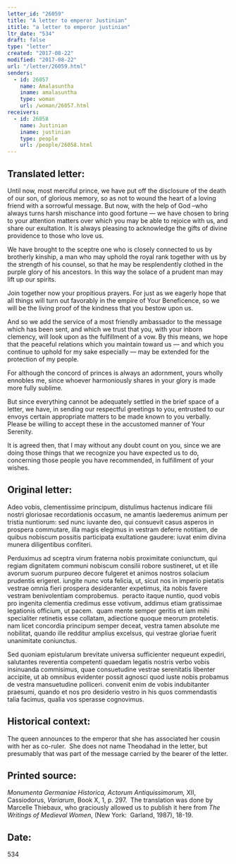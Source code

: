 ```yaml
---
letter_id: "26059"
title: "A letter to emperor Justinian"
ititle: "a letter to emperor justinian"
ltr_date: "534"
draft: false
type: "letter"
created: "2017-08-22"
modified: "2017-08-22"
url: "/letter/26059.html"
senders:
  - id: 26057
    name: Amalasuntha
    iname: amalasuntha
    type: woman
    url: /woman/26057.html
receivers:
  - id: 26058
    name: Justinian
    iname: justinian
    type: people
    url: /people/26058.html
---
```

<h2> Translated letter:</h2><p>Until now, most merciful prince, we have put off the disclosure of the death of our son, of glorious memory, so as not to wound the heart of a loving friend with a sorrowful message. But now, with the help of God –who always turns harsh mischance into good fortune — we have chosen to bring to your attention matters over which you may be able to rejoice with us, and share our exultation. It is&nbsp;always pleasing to acknowledge the gifts of divine providence to those who love us.</p><p>We have brought to the sceptre one who is closely connected to us by brotherly kinship, a man who may uphold the royal rank together with us by the strength of his counsel, so that he may be resplendently clothed in the purple glory of his ancestors. In this way the solace of a prudent man may lift up our spirits.</p><p>Join together now your propitious prayers. For just as we eagerly hope that all things will turn out favorably in the empire of Your Beneficence, so we will be the living proof of the kindness that you bestow upon us.</p><p>And so we add the service of a most friendly ambassador to the message which has been sent, and which we trust that you, with your inborn clemency, will look upon as the fulfillment of a vow. By this means, we hope that the peaceful relations which you maintain toward us — and which you continue to uphold for my sake especially — may be extended for the protection of my people.</p><p>For although the concord of princes is always an adornment, yours wholly ennobles me, since whoever harmoniously shares in your glory is made more fully sublime.</p><p>But since everything cannot be adequately settled in the brief space of a letter, we have, in sending our respectful greetings to you, entrusted to our envoys certain appropriate matters to be made known to you verbally. Please be willing to accept these in the accustomed manner of Your Serenity.</p><p>It is agreed then, that I may without any doubt count on you, since we are doing those things that we recognize you have expected us to do, concerning those people you have recommended, in fulfillment of your wishes.</p><h2 class="mt-4"> Original letter:</h2><p>Adeo vobis, clementissime principum, distulimus hactenus indicare filii nostri gloriosae recordationis occasum, ne amantis laederemus animum per tristia nuntiorum: sed nunc iuvante deo, qui consuevit casus asperos in prospera commutare, illa magis elegimus in vestram deferre notitiam, de quibus nobiscum possitis participata exultatione gaudere: iuvat enim divina munera diligentibus confiteri.&nbsp; &nbsp;</p><p>Perduximus ad sceptra virum fraterna nobis proximitate coniunctum, qui regiam dignitatem communi nobiscum consilii robore sustineret, ut et ille avorum suorum purpureo decore fulgeret et animos nostros solacium prudentis erigeret. iungite nunc vota felicia, ut, sicut nos in imperio pietatis vestrae omnia fieri prospera desideranter expetimus, ita nobis favere vestram benivolentiam comprobemus.&nbsp; peracto itaque nuntio, quod vobis pro ingenita clementia credimus esse votivum, addimus etiam gratissimae legationis officium, ut pacem.&nbsp; quam mente semper geritis et iam mihi specialiter retinetis esse collatam, adiectione quoque meorum proteletis. nam licet concordia principum semper deceat, vestra tamen absolute me nobilitat, quando ille redditur amplius excelsus, qui vestrae gloriae fuerit unanimitate coniunctus.</p><p>Sed quoniam epistularum brevitate universa sufficienter nequeunt expediri, salutantes reverentia competenti quaedam legatis nostris verbo vobis insinuanda commisimus, quae consuetudine vestrae serenitatis libenter accipite, ut ab omnibus evidenter possit agnosci quod iuste nobis probamus de vestra mansuetudine polliceri. convenit enim de vobis indubitanter praesumi, quando et nos pro desiderio vestro in his quos commendastis talia facimus, qualia vos sperasse cognovimus.</p><h2 class="mt-4"> Historical context:</h2><p>The queen announces to the emperor that she has associated her cousin with her as co-ruler. &nbsp;She does not name Theodahad in the letter, but presumably that was part of the message carried by the bearer of the letter.</p><h2 class="mt-4"> Printed source:</h2><p><em>Monumenta Germaniae Historica, Actorum Antiquissimorum,</em> XII, Cassiodorus, <em>Variarum</em>, Book X, 1,&nbsp;p. 297. &nbsp;The translation was done by Marcelle Thiebaux, who graciously allowed us to publish it here from <em>The Writings of Medieval Women</em>, (New York: &nbsp;Garland, 1987), 18-19.</p><h2 class="mt-4"> Date:</h2>534